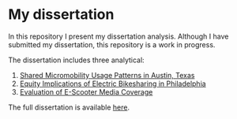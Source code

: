 # My dissertation

In this repository I present my dissertation analysis.
Although I have submitted my dissertation, this repository is a work in progress.

The dissertation includes three analytical:
1. [Shared Micromobility Usage Patterns in Austin, Texas](Austin.MD)
2. [Equity Implications of Electric Bikesharing in Philadelphia](Indego.MD)
3. [Evaluation of E-Scooter Media Coverage](News.MD)

The full dissertation is available [here](https://www.dropbox.com/s/jb3zaelrjswincd/Caspi%20Dissertation%20Final.pdf?dl=0).
